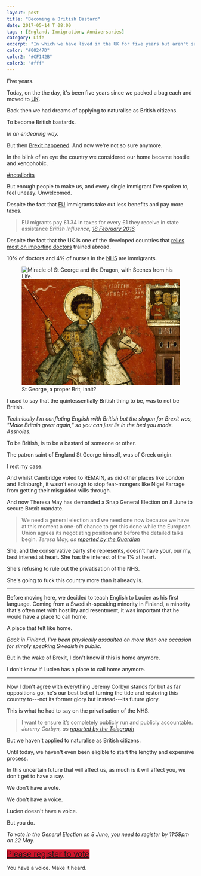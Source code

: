 ```yaml
---
layout: post
title: "Becoming a British Bastard"
date: 2017-05-14 T 08:00
tags : [England, Immigration, Anniversaries]
category: Life
excerpt: "In which we have lived in the UK for five years but aren't sure if we can call this home anymore."
color: "#00247D"
color2: "#CF142B"
color3: "#fff"
---
```

Five years.

Today, on the the day, it's been five years since we packed a bag each and moved to <abbr title="United Kingdom" class="small-caps">UK</abbr>.

Back then we had dreams of applying to naturalise as British citizens.

To become British bastards.

*In an endearing way.*

But then [Brexit happened][brexit]. And now we're not so sure anymore.

In the blink of an eye the country we considered our home became hostile and xenophobic.

[\#notallbrits][brits]

But enough people to make us, and every single immigrant I've spoken to, feel uneasy. Unwelcomed.

Despite the fact that <abbr title="Eurpean Union" class="small-caps">EU</abbr> immigrants take out less benefits and pay more taxes.

> EU migrants pay £1.34 in taxes for every £1 they receive in state assistance <cite>British Influence, <a href="https://fullfact.org/immigration/do-eu-immigrants-contribute-134-every-1-they-receive/">18 February 2016</a></cite>

Despite the fact that the <abbr class="small-caps">UK</abbr> is one of the developed countries that [relies most on importing doctors][fact] trained abroad.

10% of doctors and 4% of nurses in the <abbr title="National Health Service" class="small-caps">NHS</abbr> are immigrants.

<figure>
  <img class="js-lazy-load" data-original="/assets/posts/2017/may/becoming-a-british-bastard/st-george-min.jpg" alt="Miracle of St George and the Dragon, with Scenes from his Life.">
  <noscript>
    <img src="/assets/posts/2017/may/becoming-a-british-bastard/st-george-min.jpg" alt="Miracle of St George and the Dragon, with Scenes from his Life.">
  </noscript>
  <figcaption>St George, a proper Brit, innit?</figcaption>
</figure>

I used to say that the quintessentially British thing to be, was to not be British.

*Technically I'm conflating English with British but the slogan for Brexit was, "Make Britain great again," so you can just lie in the bed you made. Assholes.*

To be British, is to be a bastard of someone or other.

The patron saint of England St George himself, was of Greek origin.

I rest my case.

And whilst Cambridge voted to <span class="small-caps">REMAIN</span>, as did other places like London and Edinburgh, it wasn't enough to stop fear-mongers like Nigel Farrage from getting their misguided wills through.

And now Theresa May has demanded a Snap General Election on 8 June to secure Brexit mandate.

> We need a general election and we need one now because we have at this moment a one-off chance to get this done while the European Union agrees its negotiating position and before the detailed talks begin. <cite>Teresa May, as <a href="https://www.theguardian.com/politics/2017/apr/18/theresa-may-calls-for-general-election-in-bid-to-secure-brexit-mandate">reported by the Guardian</a></cite>

She, and the conservative party she represents, doesn't have your, our my, best interest at heart. She has the interest of the 1% at heart.

She's refusing to rule out the privatisation of the <abbr class="small-caps">NHS</abbr>.

She's going to fuck this country more than it already is.

***

Before moving here, we decided to teach English to Lucien as his first language. Coming from a Swedish-speaking minority in Finland, a minority that's often met with hostility and resentment, it was important that he would have a place to call home.

A place that felt like home.

*Back in Finland, I've been physically assaulted on more than one occasion for simply speaking Swedish in public.*

But in the wake of Brexit, I don't know if this is home anymore.

I don't know if Lucien has a place to call home anymore.

***

Now I don't agree with everything Jeremy Corbyn stands for but as far oppositions go, he's our best bet of turning the tide and restoring this country to---not its former glory but instead---its future glory.

This is what he had to say on the privatisation of the <abbr class="small-caps">NHS</abbr>.

> I want to ensure it’s completely publicly run and publicly accountable. <cite>Jeremy Corbyn, as <a href="http://www.telegraph.co.uk/news/politics/labour/11775739/jeremy-corbyn-policies.html">reported by the Telegraph</a></cite>

But we haven't applied to naturalise as British citizens.

Until today, we haven't even been eligible to start the lengthy and expensive process.

In this uncertain future that will affect us, as much is it will affect you, we don't get to have a say.

We don't have a vote.

We don't have a voice.

Lucien doesn't have a voice.

But you do.

*To vote in the General Election on 8 June, you need to register by 11:59pm on 22 May.*

<div style="font-size: 1.5em; line-height: 1.3554;">
  <a href="https://www.gov.uk/register-to-vote" style="background-image: linear-gradient(to bottom, #CF142B 100%, #CF142B 100%);">Please register to vote</a>
</div>

You have a voice. Make it heard.

[brexit]: /blog/jingoistic-june-justifiable-july-and-accepting-august-issue-06-08-16
[brits]: https://twitter.com/search?q=%23notallbrits&src=typd
[fact]: http://www.euro.who.int/__data/assets/pdf_file/0006/248343/Health-Professional-Mobility-in-a-Changing-Europe.pdf#page=282
[register]: https://www.gov.uk/register-to-vote